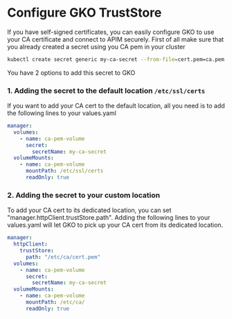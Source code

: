 # Configure GKO TrustStore

If you have self-signed certificates, you can easily configure GKO to use your CA certificate and connect to APIM securely. First of all make sure that you already created a secret using you CA pem in your cluster

```sh
kubectl create secret generic my-ca-secret --from-file=cert.pem=ca.pem
```

You have 2 options to add this secret to GKO
### 1. Adding the secret to the default location `/etc/ssl/certs`
If you want to add your CA cert to the default location, all you need is to add the following lines to your values.yaml

```yaml
manager:
  volumes:
    - name: ca-pem-volume
      secret:
        secretName: my-ca-secret
  volumeMounts:
    - name: ca-pem-volume
      mountPath: /etc/ssl/certs
      readOnly: true
```

### 2. Adding the secret to your custom location
To add your CA cert to its dedicated location, you can set "manager.httpClient.trustStore.path". Adding the following lines to your values.yaml will let GKO to pick up your CA cert from its dedicated location.

```yaml
manager:
  httpClient:
    trustStore:
      path: "/etc/ca/cert.pem"
  volumes:
    - name: ca-pem-volume
      secret:
        secretName: my-ca-secret
  volumeMounts:
    - name: ca-pem-volume
      mountPath: /etc/ca/
      readOnly: true
```
